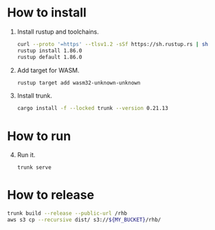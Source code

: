 # How to install

1. Install rustup and toolchains.

    ```bash
    curl --proto '=https' --tlsv1.2 -sSf https://sh.rustup.rs | sh
    rustup install 1.86.0
    rustup default 1.86.0
    ```

2. Add target for WASM.

   ```bash
   rustup target add wasm32-unknown-unknown
   ```

3. Install trunk.

    ```bash
    cargo install -f --locked trunk --version 0.21.13
    ```

# How to run

4. Run it.

   ```bash
   trunk serve
   ```

# How to release

```bash
trunk build --release --public-url /rhb
aws s3 cp --recursive dist/ s3://${MY_BUCKET}/rhb/
```
